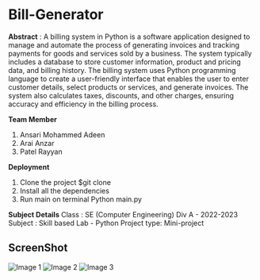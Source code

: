# Bill-Generator
**Abstract** : A billing system in Python is a software application designed to manage and automate the process of generating invoices and tracking payments for goods and services sold by a business. The system typically includes a database to store customer information, product and pricing data, and billing history. The billing system uses Python programming language to create a user-friendly interface that enables the user to enter customer details, select products or services, and generate invoices. The system also calculates taxes, discounts, and other charges, ensuring accuracy and efficiency in the billing process. 

**Team Member**
1. Ansari Mohammed Adeen
2. Arai Anzar
3. Patel Rayyan

**Deployment**
1. Clone the project
$git clone
2. Install all the dependencies
3. Run main on terminal
Python main.py

**Subject Details**
Class : SE (Computer Engineering) Div A - 2022-2023
Subject : Skill based Lab - Python
Project type: Mini-project

**ScreenShot**
------------------------------------------------------------------------------------------------------------------------------------------------------------------------------------------
![Image 1](https://github.com/Mohd-Adeen/Bill-Generator/assets/85848523/e91d4670-e94a-4ed5-b967-56ef9b30467b)
![Image 2](https://github.com/Mohd-Adeen/Bill-Generator/assets/85848523/08e1bfb5-0810-48f2-b6f0-72b52315ec1f)
![Image 3](https://github.com/Mohd-Adeen/Bill-Generator/assets/85848523/4eb2205b-6e21-4265-a136-a2f35052edc5)




